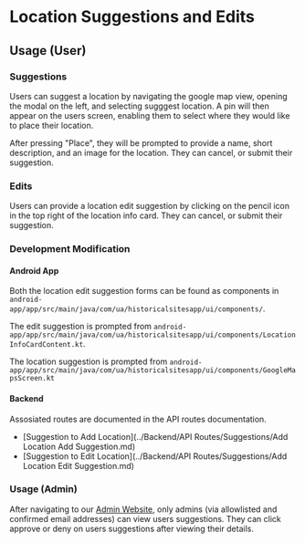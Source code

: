 # Location Suggestions and Edits

## Usage (User)

### Suggestions

Users can suggest a location by navigating the google map view, opening the
modal on the left, and selecting sugggest location. A pin will then appear on
the users screen, enabling them to select where they would like to place their
location.

After pressing "Place", they will be prompted to provide a name, short
description, and an image for the location. They can cancel, or submit their
suggestion.

### Edits

Users can provide a location edit suggestion by clicking on the pencil icon in
the top right of the location info card. They can cancel, or submit their
suggestion.

### Development Modification

#### Android App

Both the location edit suggestion forms can be found as components in
`android-app/app/src/main/java/com/ua/historicalsitesapp/ui/components/`.

The edit suggestion is prompted from
`android-app/app/src/main/java/com/ua/historicalsitesapp/ui/components/LocationInfoCardContent.kt`.

The location suggestion is prompted from
`android-app/app/src/main/java/com/ua/historicalsitesapp/ui/components/GoogleMapsScreen.kt`

#### Backend

Assosiated routes are documented in the API routes documentation.

-   [Suggestion to Add Location](../Backend/API Routes/Suggestions/Add Location Add Suggestion.md)
-   [Suggestion to Edit Location](../Backend/API Routes/Suggestions/Add Location Edit Suggestion.md)

### Usage (Admin)

After navigating to our [Admin Website](https://app.uahistoricalsites.com/),
only admins (via allowlisted and confirmed email addresses) can view users
suggestions. They can click approve or deny on users suggestions after viewing
their details.
